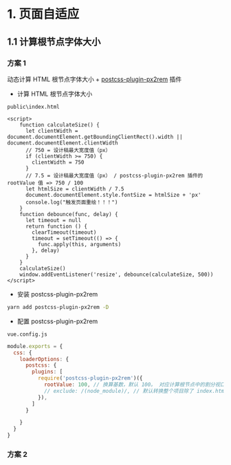 # 1. 页面自适应

## 1.1 计算根节点字体大小

### 方案 1

动态计算 HTML 根节点字体大小 + [postcss-plugin-px2rem](https://yarnpkg.com/package/postcss-plugin-px2rem) 插件

* 计算 HTML 根节点字体大小

`public\index.html`

```markup
<script>
    function calculateSize() {
      let clientWidth = document.documentElement.getBoundingClientRect().width || document.documentElement.clientWidth
      // 750 = 设计稿最大宽度值（px）
      if (clientWidth >= 750) {
        clientWidth = 750
      }
      // 7.5 = 设计稿最大宽度值（px） / postcss-plugin-px2rem 插件的 rootValue 值 => 750 / 100
      let htmlSize = clientWidth / 7.5
      document.documentElement.style.fontSize = htmlSize + 'px'
      console.log("触发页面重绘！！！")
    }
    function debounce(func, delay) {
      let timeout = null
      return function () {
        clearTimeout(timeout)
        timeout = setTimeout(() => {
          func.apply(this, arguments)
        }, delay)
      }
    }
    calculateSize()
    window.addEventListener('resize', debounce(calculateSize, 500))
</script>
```

* 安装 postcss-plugin-px2rem

```bash
yarn add postcss-plugin-px2rem -D
```

* 配置 postcss-plugin-px2rem

`vue.config.js`

```javascript
module.exports = {
  css: {
    loaderOptions: {
      postcss: {
        plugins: [
          require('postcss-plugin-px2rem')({
            rootValue: 100, // 换算基数，默认 100。 对应计算根节点中的割分视口份数值。以此样式代码中可直接写 设计稿的 Web px 值
            // exclude: /(node_module)/, // 默认转换整个项目除了 index.html 外的所有文件内容中的 px。在不需要转换 UI 框架中的 px 时，须取消注释。
          }),
        ]
      }

    }
  }
}
```

### 方案 2




